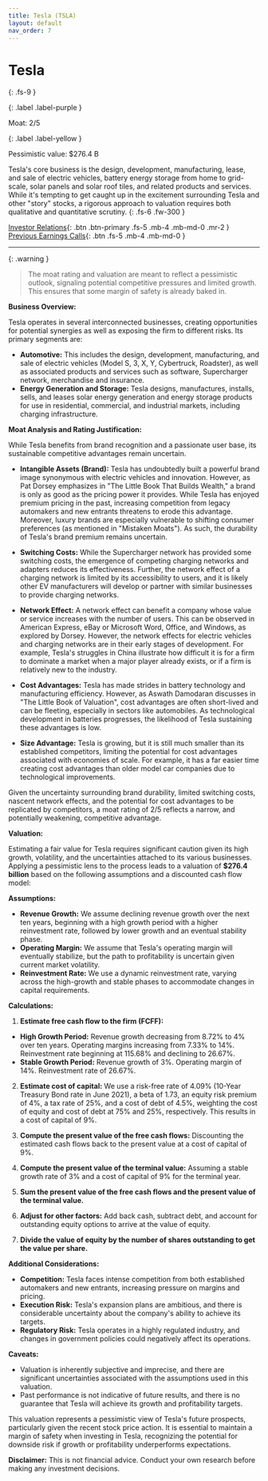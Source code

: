 ```yaml
---
title: Tesla (TSLA)
layout: default
nav_order: 7
---
```


# Tesla
{: .fs-9 }

{: .label .label-purple }

Moat: 2/5

{: .label .label-yellow }

Pessimistic value: $276.4 B

Tesla's core business is the design, development, manufacturing, lease, and sale of electric vehicles, battery energy storage from home to grid-scale, solar panels and solar roof tiles, and related products and services.  While it's tempting to get caught up in the excitement surrounding Tesla and other "story" stocks,  a rigorous approach to valuation requires both qualitative and quantitative scrutiny.
{: .fs-6 .fw-300 }

[Investor Relations](https://www.google.com/search?q=TSLA+investor+relations){: .btn .btn-primary .fs-5 .mb-4 .mb-md-0 .mr-2 }
[Previous Earnings Calls](https://discountingcashflows.com/company/TSLA/transcripts/){: .btn .fs-5 .mb-4 .mb-md-0 }

---

{: .warning } 
>The moat rating and valuation are meant to reflect a pessimistic outlook, signaling potential competitive pressures and limited growth. This ensures that some margin of safety is already baked in.


**Business Overview:**

Tesla operates in several interconnected businesses, creating opportunities for potential synergies as well as exposing the firm to different risks. Its primary segments are:

* **Automotive:** This includes the design, development, manufacturing, and sale of electric vehicles (Model S, 3, X, Y, Cybertruck, Roadster), as well as associated products and services such as software, Supercharger network, merchandise and insurance.
* **Energy Generation and Storage:** Tesla designs, manufactures, installs, sells, and leases solar energy generation and energy storage products for use in residential, commercial, and industrial markets, including charging infrastructure. 

**Moat Analysis and Rating Justification:**

While Tesla benefits from brand recognition and a passionate user base, its sustainable competitive advantages remain uncertain. 

* **Intangible Assets (Brand):** Tesla has undoubtedly built a powerful brand image synonymous with electric vehicles and innovation.  However, as Pat Dorsey emphasizes in "The Little Book That Builds Wealth," a brand is only as good as the pricing power it provides.  While Tesla has enjoyed premium pricing in the past, increasing competition from legacy automakers and new entrants threatens to erode this advantage.  Moreover, luxury brands are especially vulnerable to shifting consumer preferences (as mentioned in "Mistaken Moats").  As such, the durability of Tesla's brand premium remains uncertain.

* **Switching Costs:** While the Supercharger network has provided some switching costs, the emergence of competing charging networks and adapters reduces its effectiveness. Further, the network effect of a charging network is limited by its accessibility to users, and it is likely other EV manufacturers will develop or partner with similar businesses to provide charging networks.

* **Network Effect:**  A network effect can benefit a company whose value or service increases with the number of users. This can be observed in American Express, eBay or Microsoft Word, Office, and Windows, as explored by Dorsey. However, the network effects for electric vehicles and charging networks are in their early stages of development. For example, Tesla's struggles in China illustrate how difficult it is for a firm to dominate a market when a major player already exists, or if a firm is relatively new to the industry.

* **Cost Advantages:**  Tesla has made strides in battery technology and manufacturing efficiency. However,  as Aswath Damodaran discusses in "The Little Book of Valuation", cost advantages are often short-lived and can be fleeting, especially in sectors like automobiles. As technological development in batteries progresses, the likelihood of Tesla sustaining these advantages is low.

* **Size Advantage:** Tesla is growing, but it is still much smaller than its established competitors, limiting the potential for cost advantages associated with economies of scale. For example, it has a far easier time creating cost advantages than older model car companies due to technological improvements.

Given the uncertainty surrounding brand durability, limited switching costs, nascent network effects,  and the potential for cost advantages to be replicated by competitors, a moat rating of 2/5 reflects a narrow, and potentially weakening, competitive advantage.

**Valuation:**

Estimating a fair value for Tesla requires significant caution given its high growth, volatility, and the uncertainties attached to its various businesses.  Applying a pessimistic lens to the process leads to a valuation of **$276.4 billion** based on the following assumptions and a discounted cash flow model:

**Assumptions:**

* **Revenue Growth:** We assume declining revenue growth over the next ten years, beginning with a high growth period with a higher reinvestment rate, followed by lower growth and an eventual stability phase.
* **Operating Margin:**  We assume that Tesla's operating margin will eventually stabilize, but the path to profitability is uncertain given current market volatility.
* **Reinvestment Rate:** We use a dynamic reinvestment rate, varying across the high-growth and stable phases to accommodate changes in capital requirements.

**Calculations:**

1. **Estimate free cash flow to the firm (FCFF):**

* **High Growth Period:** Revenue growth decreasing from 8.72% to 4% over ten years. Operating margins increasing from 7.33% to 14%. Reinvestment rate beginning at 115.68% and declining to 26.67%.
* **Stable Growth Period:** Revenue growth of 3%. Operating margin of 14%. Reinvestment rate of 26.67%.


2. **Estimate cost of capital:**  We use a risk-free rate of 4.09% (10-Year Treasury Bond rate in June 2021), a beta of 1.73, an equity risk premium of 4%, a tax rate of 25%, and a cost of debt of 4.5%, weighting the cost of equity and cost of debt at 75% and 25%, respectively. This results in a cost of capital of 9%.


3. **Compute the present value of the free cash flows:** Discounting the estimated cash flows back to the present value at a cost of capital of 9%.


4. **Compute the present value of the terminal value:** Assuming a stable growth rate of 3% and a cost of capital of 9% for the terminal year.


5. **Sum the present value of the free cash flows and the present value of the terminal value.**


6. **Adjust for other factors:** Add back cash, subtract debt, and account for outstanding equity options to arrive at the value of equity.


7. **Divide the value of equity by the number of shares outstanding to get the value per share.**


**Additional Considerations:**

* **Competition:** Tesla faces intense competition from both established automakers and new entrants, increasing pressure on margins and pricing.
* **Execution Risk:** Tesla's expansion plans are ambitious, and there is considerable uncertainty about the company's ability to achieve its targets.
* **Regulatory Risk:** Tesla operates in a highly regulated industry, and changes in government policies could negatively affect its operations.

**Caveats:**

* Valuation is inherently subjective and imprecise, and there are significant uncertainties associated with the assumptions used in this valuation.
* Past performance is not indicative of future results, and there is no guarantee that Tesla will achieve its growth and profitability targets.


This valuation represents a pessimistic view of Tesla's future prospects, particularly given the recent stock price action.  It is essential to maintain a margin of safety when investing in Tesla, recognizing the potential for downside risk if growth or profitability underperforms expectations.

**Disclaimer:** This is not financial advice. Conduct your own research before making any investment decisions.